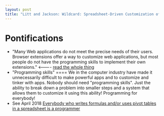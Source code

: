 ```yaml
---
layout: post
title: "Litt and Jackson: Wildcard: Spreadsheet-Driven Customization of Web Applications"
---
```


# Pontifications

* "Many Web applications do not meet the precise needs of their users.  Browser extensions offer a way to customize web applications, but most  people do not have the programming skills to implement their own  extensions." <---- [read the whole thing](https://www.geoffreylitt.com/wildcard/salon2020/)
* "Programming skills" ==== We in the computer industry have made it unnecessarily difficult to make powerful apps and to customize and tinker with apps. Nobody should need "programming skills". Just the ability to break down a problem into smaller steps and a system that allows them to customize it using this ability! Programming for everybody!
* See April 2018 [Everybody who writes formulas and/or uses pivot tables in a spreadsheet is a programmer](http://rolandtanglao.com/2018/04/26/p1-everybody-who-writes-formulas-or-uses-pivot-tables-in-a-spreadsheet-is-a-programmer/)

